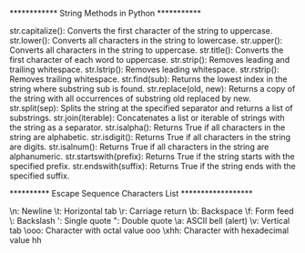************ String Methods in Python ***********

str.capitalize(): Converts the first character of the string to uppercase.
str.lower(): Converts all characters in the string to lowercase.
str.upper(): Converts all characters in the string to uppercase.
str.title(): Converts the first character of each word to uppercase.
str.strip(): Removes leading and trailing whitespace.
str.lstrip(): Removes leading whitespace.
str.rstrip(): Removes trailing whitespace.
str.find(sub): Returns the lowest index in the string where substring sub is found.
str.replace(old, new): Returns a copy of the string with all occurrences of substring old replaced by new.
str.split(sep): Splits the string at the specified separator and returns a list of substrings.
str.join(iterable): Concatenates a list or iterable of strings with the string as a separator.
str.isalpha(): Returns True if all characters in the string are alphabetic.
str.isdigit(): Returns True if all characters in the string are digits.
str.isalnum(): Returns True if all characters in the string are alphanumeric.
str.startswith(prefix): Returns True if the string starts with the specified prefix.
str.endswith(suffix): Returns True if the string ends with the specified suffix.

********** Escape Sequence Characters List ******************

\n: Newline
\t: Horizontal tab
\r: Carriage return
\b: Backspace
\f: Form feed
\\: Backslash
\': Single quote
\": Double quote
\a: ASCII bell (alert)
\v: Vertical tab
\ooo: Character with octal value ooo
\xhh: Character with hexadecimal value hh